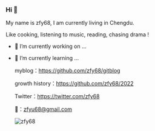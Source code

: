 ### Hi 👋
  My name is zfy68, I am currently living in Chengdu.
  
  Like cooking, listening to music, reading, chasing drama !
 

- 🔭 I’m currently working on ...
- 🌱 I’m currently learning ...


  myblog：https://github.com/zfy68/gitblog
  
  growth history：https://github.com/zfy68/2022
  
  Twitter：https://twitter.com/zfy68
  
  📮：zfyu68@gmail.com
  
  ![zfy68](https://github-readme-stats.vercel.app/api?username=zfy68&show_icons=true&title_color=fff&icon_color=79ff97&text_color=9f9f9f&bg_color=151515&hide=[%22contribs%22])
